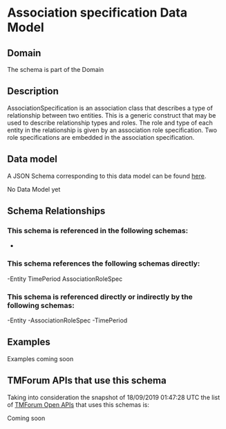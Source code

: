 # Association specification Data Model

## Domain

The  schema is part of the  Domain

## Description

AssociationSpecification is an association class that describes a type of relationship between two entities. This is a generic construct that may be used to describe relationship types and roles. The role and type of each entity in the relationship is given by an association role specification. Two role specifications are embedded in the association specification.

## Data model

A JSON Schema corresponding to this data model can be found
[here](https://github.com/tmforum-rand/schemas/blob/master/Common/AssociationSpecification.schema.json).

No Data Model yet

## Schema Relationships

### This schema is referenced in the following schemas:

-

### This schema references the following schemas directly:

-Entity
TimePeriod
AssociationRoleSpec

### This schema is referenced directly or indirectly by the following schemas:

-Entity
-AssociationRoleSpec
-TimePeriod



## Examples

Examples coming soon

## TMForum APIs that use this schema

Taking into consideration the snapshot of 18/09/2019 01:47:28 UTC the list of [TMForum Open APIs](https://www.tmforum.org/open-apis/) that uses this schemas is:

Coming soon